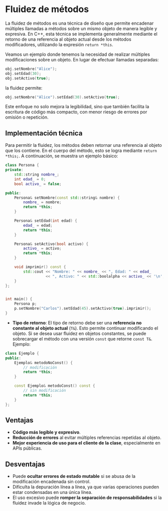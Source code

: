# Fluidez de métodos

La fluidez de métodos es una técnica de diseño que permite encadenar múltiples llamadas a métodos sobre un mismo objeto de manera legible y expresiva. En C++, esta técnica se implementa generalmente mediante el retorno de una referencia al objeto actual desde los métodos modificadores, utilizando la expresión `return *this`.

Veamos un ejemplo donde tenemos la necesidad de realizar múltiples modificaciones sobre un objeto. En lugar de efectuar llamadas separadas:

```cpp
obj.setNombre("Alice");
obj.setEdad(30);
obj.setActivo(true);
```

la fluidez permite:

```cpp
obj.setNombre("Alice").setEdad(30).setActivo(true);
```

Este enfoque no solo mejora la legibilidad, sino que también facilita la escritura de código más compacto, con menor riesgo de errores por omisión o repetición.

## Implementación técnica

Para permitir la fluidez, los métodos deben retornar una referencia al objeto que los contiene. En el cuerpo del método, esto se logra mediante `return *this;`. A continuación, se muestra un ejemplo básico:

```cpp
class Persona {
private:
    std::string nombre_;
    int edad_ = 0;
    bool activo_ = false;

public:
    Persona& setNombre(const std::string& nombre) {
        nombre_ = nombre;
        return *this;
    }

    Persona& setEdad(int edad) {
        edad_ = edad;
        return *this;
    }

    Persona& setActivo(bool activo) {
        activo_ = activo;
        return *this;
    }

    void imprimir() const {
        std::cout << "Nombre: " << nombre_ << ", Edad: " << edad_
                  << ", Activo: " << std::boolalpha << activo_ << '\n';
    }
};


int main() {
    Persona p;
    p.setNombre("Carlos").setEdad(45).setActivo(true).imprimir();
}
```
* **Tipo de retorno**: El tipo de retorno debe ser una **referencia no constante al objeto actual** (`T&`). Esto permite continuar modificando el objeto. Si se desea usar fluidez en objetos constantes, se puede sobrecargar el método con una versión `const` que retorne `const T&`. Ejemplo:

```cpp
class Ejemplo {
public:
    Ejemplo& metodoNoConst() {
        // modificación
        return *this;
    }

    const Ejemplo& metodoConst() const {
        // sin modificación
        return *this;
    }
};
```
## Ventajas

* **Código más legible y expresivo**.
* **Reducción de errores** al evitar múltiples referencias repetidas al objeto.
* **Mejor experiencia de uso para el cliente de la clase**, especialmente en APIs públicas.

## Desventajas

* Puede **ocultar errores de estado mutable** si se abusa de la modificación encadenada sin control.
* Dificulta la depuración línea a línea, ya que varias operaciones pueden estar condensadas en una única línea.
* El uso excesivo puede **romper la separación de responsabilidades** si la fluidez invade la lógica de negocio.

